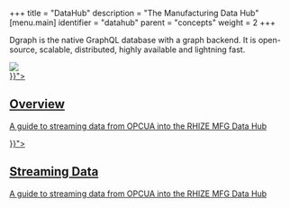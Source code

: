 +++
title = "DataHub"
description = "The Manufacturing Data Hub"
[menu.main]
identifier = "datahub"
parent = "concepts"
weight = 2
+++

<div class="landing">
  <div class="hero">
    <p>
      Dgraph is the native GraphQL database with a graph backend. It is open-source, scalable, distributed, highly available and lightning fast.
    </p>
    <img class="hero-deco" src="/images/hero-deco_403x160.png" />
  </div>
  <div class="item">
    <div class="icon"><i class="lni lni-play" aria-hidden="true"></i></div>
    <a  href="{{< relref "overview.md">}}">
      <h2>Overview</h2>
      <p>
        A guide to streaming data from OPCUA into the RHIZE MFG Data Hub
      </p>
    </a>
  </div>
  <div class="item">
    <div class="icon"><i class="lni lni-play" aria-hidden="true"></i></div>
    <a  href="{{< relref "..">}}">
      <h2>Streaming Data</h2>
      <p>
        A guide to streaming data from OPCUA into the RHIZE MFG Data Hub
      </p>
    </a>
  </div>

</div>

<style>
  ul.contents {
    display: none;
  }
</style>
